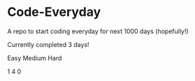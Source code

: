 # Code-Everyday

A repo to start coding everyday for next 1000 days (hopefully!)

Currently completed 3 days!

Easy			Medium		Hard

1			4			0